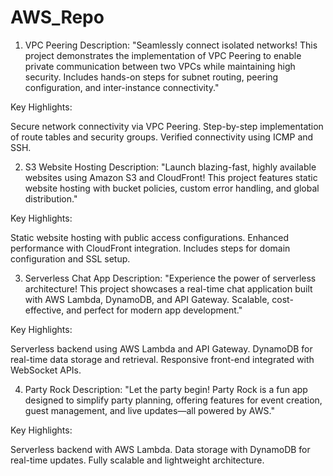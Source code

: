 # AWS_Repo
1. VPC Peering
Description:
"Seamlessly connect isolated networks! This project demonstrates the implementation of VPC Peering to enable private communication between two VPCs while maintaining high security. Includes hands-on steps for subnet routing, peering configuration, and inter-instance connectivity."

Key Highlights:

Secure network connectivity via VPC Peering.
Step-by-step implementation of route tables and security groups.
Verified connectivity using ICMP and SSH.





2. S3 Website Hosting
Description:
"Launch blazing-fast, highly available websites using Amazon S3 and CloudFront! This project features static website hosting with bucket policies, custom error handling, and global distribution."

Key Highlights:

Static website hosting with public access configurations.
Enhanced performance with CloudFront integration.
Includes steps for domain configuration and SSL setup.




3. Serverless Chat App
Description:
"Experience the power of serverless architecture! This project showcases a real-time chat application built with AWS Lambda, DynamoDB, and API Gateway. Scalable, cost-effective, and perfect for modern app development."

Key Highlights:

Serverless backend using AWS Lambda and API Gateway.
DynamoDB for real-time data storage and retrieval.
Responsive front-end integrated with WebSocket APIs.





4. Party Rock
Description:
"Let the party begin! Party Rock is a fun app designed to simplify party planning, offering features for event creation, guest management, and live updates—all powered by AWS."

Key Highlights:

Serverless backend with AWS Lambda.
Data storage with DynamoDB for real-time updates.
Fully scalable and lightweight architecture.
